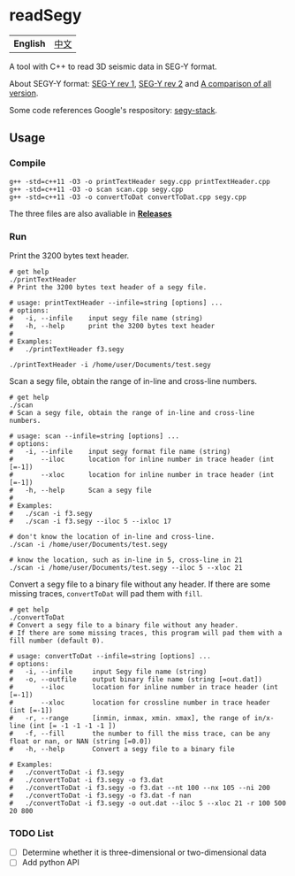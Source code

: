 # readSegy

<table>
  <tr>
    <td><b>English</b></td>
    <td><a href="./README_ZH.md">中文</a></td>
  </tr>
</table>

A tool with C++ to read 3D seismic data in SEG-Y format.

About SEGY-Y format: [SEG-Y rev 1](https://seg.org/Portals/0/SEG/News%20and%20Resources/Technical%20Standards/seg_y_rev1.pdf), [SEG-Y rev 2](https://seg.org/Portals/0/SEG/News%20and%20Resources/Technical%20Standards/seg_y_rev2_0-mar2017.pdf) and [A comparison of all version](https://wiki.seg.org/images/4/42/SEG-Y_bytestream_all_revisions.pdf).

Some code references Google's respository: [segy-stack](https://github.com/google/segy-stack).


## Usage

### Compile

```shell
g++ -std=c++11 -O3 -o printTextHeader segy.cpp printTextHeader.cpp
g++ -std=c++11 -O3 -o scan scan.cpp segy.cpp
g++ -std=c++11 -O3 -o convertToDat convertToDat.cpp segy.cpp
```

The three files are also avaliable in [**Releases**](https://github.com/JintaoLee-Roger/segyConvert/releases)

### Run

Print the 3200 bytes text header.
```shell
# get help
./printTextHeader
# Print the 3200 bytes text header of a segy file.

# usage: printTextHeader --infile=string [options] ...
# options:
#   -i, --infile    input segy file name (string)
#   -h, --help      print the 3200 bytes text header
#
# Examples: 
#   ./printTextHeader f3.segy

./printTextHeader -i /home/user/Documents/test.segy
```

Scan a segy file, obtain the range of in-line and cross-line numbers.
```shell
# get help
./scan
# Scan a segy file, obtain the range of in-line and cross-line numbers.

# usage: scan --infile=string [options] ...
# options:
#   -i, --infile    input segy format file name (string)
#       --iloc      location for inline number in trace header (int [=-1])
#       --xloc      location for inline number in trace header (int [=-1])
#   -h, --help      Scan a segy file
#
# Examples: 
#   ./scan -i f3.segy
#   ./scan -i f3.segy --iloc 5 --ixloc 17

# don't know the location of in-line and cross-line.
./scan -i /home/user/Documents/test.segy

# know the location, such as in-line in 5, cross-line in 21
./scan -i /home/user/Documents/test.segy --iloc 5 --xloc 21
```

Convert a segy file to a binary file without any header. If there are some 
missing traces, `convertToDat` will pad them with `fill`.
```shell
# get help
./convertToDat
# Convert a segy file to a binary file without any header. 
# If there are some missing traces, this program will pad them with a fill number (default 0).

# usage: convertToDat --infile=string [options] ... 
# options:
#   -i, --infile     input Segy file name (string)
#   -o, --outfile    output binary file name (string [=out.dat])
#       --iloc       location for inline number in trace header (int [=-1])
#       --xloc       location for crossline number in trace header (int [=-1])
#   -r, --range      [inmin, inmax, xmin. xmax], the range of in/x-line (int [= -1 -1 -1 -1 ])
#   -f, --fill       the number to fill the miss trace, can be any float or nan, or NAN (string [=0.0])
#   -h, --help       Convert a segy file to a binary file

# Examples: 
#   ./convertToDat -i f3.segy
#   ./convertToDat -i f3.segy -o f3.dat
#   ./convertToDat -i f3.segy -o f3.dat --nt 100 --nx 105 --ni 200
#   ./convertToDat -i f3.segy -o f3.dat -f nan
#   ./convertToDat -i f3.segy -o out.dat --iloc 5 --xloc 21 -r 100 500 20 800
```

### TODO List

- [ ] Determine whether it is three-dimensional or two-dimensional data
- [ ] Add python API
